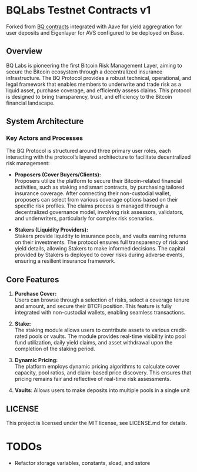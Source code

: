 # BQLabs Testnet Contracts v1

Forked from [BQ contracts](https://github.com/bitquid-labs/smartcontract) integrated with Aave for yield aggregration for user deposits and Eigenlayer for AVS configured to be deployed on Base.

## Overview

BQ Labs is pioneering the first Bitcoin Risk Management Layer, aiming to secure the Bitcoin ecosystem through a decentralized insurance infrastructure. The BQ Protocol provides a robust technical, operational, and legal framework that enables members to underwrite and trade risk as a liquid asset, purchase coverage, and efficiently assess claims. This protocol is designed to bring transparency, trust, and efficiency to the Bitcoin financial landscape.

## System Architecture

### Key Actors and Processes

The BQ Protocol is structured around three primary user roles, each interacting with the protocol’s layered architecture to facilitate decentralized risk management:

- **Proposers (Cover Buyers/Clients):**  
   Proposers utilize the platform to secure their Bitcoin-related financial activities, such as staking and smart contracts, by purchasing tailored insurance coverage. After connecting their non-custodial wallet, proposers can select from various coverage options based on their specific risk profiles. The claims process is managed through a decentralized governance model, involving risk assessors, validators, and underwriters, particularly for complex risk scenarios.

- **Stakers (Liquidity Providers):**  
   Stakers provide liquidity to insurance pools, and vaults earning returns on their investments. The protocol ensures full transparency of risk and yield details, allowing Stakers to make informed decisions. The capital provided by Stakers is deployed to cover risks during adverse events, ensuring a resilient insurance framework.

## Core Features

1. **Purchase Cover:**  
   Users can browse through a selection of risks, select a coverage tenure and amount, and secure their BTCFi position. This feature is fully integrated with non-custodial wallets, enabling seamless transactions.

2. **Stake:**  
   The staking module allows users to contribute assets to various credit-rated pools or vaults. The module provides real-time visibility into pool fund utilization, daily yield claims, and asset withdrawal upon the completion of the staking period.

3. **Dynamic Pricing:**  
   The platform employs dynamic pricing algorithms to calculate cover capacity, pool ratios, and claim-based price discovery. This ensures that pricing remains fair and reflective of real-time risk assessments.

4. **Vaults**:
   Allows users to make deposits into multiple pools in a single unit

## LICENSE

This project is licensed under the MIT license, see LICENSE.md for details.

# TODOs

- Refactor storage variables, constants, sload, and sstore
